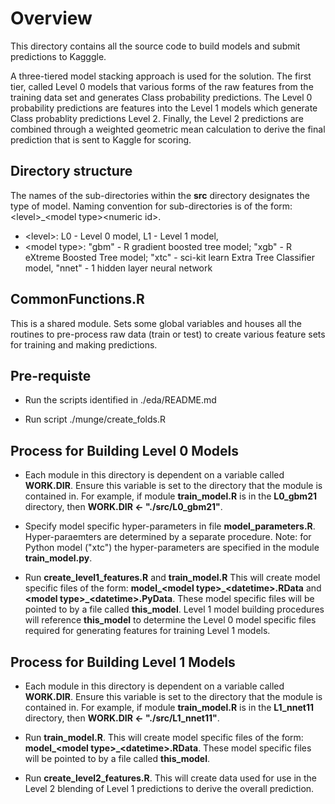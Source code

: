 Overview
=========

This directory contains all the source code to build models and submit predictions
to Kagggle.

A three-tiered model stacking approach is used for the solution.  The first tier, 
called Level 0 models that various forms of the raw features from the training
data set and generates Class probability predictions.  The Level 0 probability predictions 
are features into the Level 1 models which generate Class probablity predictions 
Level 2.  Finally, the Level 2 predictions are combined through a weighted 
geometric mean calculation to derive the final prediction that is sent to Kaggle 
for scoring.

## Directory structure
The names of the sub-directories within the **src** directory designates the type of
model.  Naming convention for sub-directories is of the form: \<level\>_\<model type\>\<numeric id\>.
* \<level\>: L0 - Level 0 model, L1 - Level 1 model, 
* \<model type\>: "gbm" - R gradient boosted tree model; "xgb" - R eXtreme Boosted Tree model;
"xtc" - sci-kit learn Extra Tree Classifier model, "nnet" - 1 hidden layer neural network

## CommonFunctions.R
This is a shared module. Sets some global variables and houses all the routines
to pre-process raw data (train or test) to create various feature sets for training 
and making predictions.

## Pre-requiste
* Run the scripts identified in ./eda/README.md

* Run script ./munge/create_folds.R

## Process for Building Level 0 Models
* Each module in this directory is dependent on a variable called **WORK.DIR**.  Ensure
this variable is set to the directory that the module is contained in.  For example, if
module **train_model.R** is in the **L0_gbm21** directory, then **WORK.DIR <- "./src/L0_gbm21"**.

* Specify model specific hyper-parameters in file **model_parameters.R**.  Hyper-paraemters
are determined by a separate procedure.  Note: for Python model ("xtc") the hyper-parameters
are specified in the module **train_model.py**.

* Run **create_level1_features.R** and **train_model.R**  This will create model 
specific files of the form: **model_\<model type\>_\<datetime\>.RData** and 
**\<model type\>_\<datetime\>.PyData**.  These model specific files will be pointed 
to by a file called **this_model**.  Level 1 model building procedures will reference **this_model** 
to determine the Level 0 model specific files required for generating features for training
Level 1 models.

## Process for Building Level 1 Models
* Each module in this directory is dependent on a variable called **WORK.DIR**.  Ensure
this variable is set to the directory that the module is contained in.  For example, if
module **train_model.R** is in the **L1_nnet11** directory, then **WORK.DIR <- "./src/L1_nnet11"**.

* Run **train_model.R**.  This will create model 
specific files of the form: **model_\<model type\>_\<datetime\>.RData**.  These model 
specific files will be pointed to by a file called **this_model**.

* Run **create_level2_features.R**.  This will create data used for use in the Level 2
blending of Level 1 predictions to derive the overall prediction.


